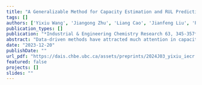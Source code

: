 ```yaml
---
title: "A Generalizable Method for Capacity Estimation and RUL Prediction in Lithium-Ion Batteries"
tags: []
authors: ['Yixiu Wang', 'Jiangong Zhu', 'Liang Cao', 'Jianfeng Liu', 'Pufan You', 'Bhushan Gopaluni', 'Yankai Cao']
publication_types: []
publication: "*Industrial & Engineering Chemistry Research 63, 345-357*"
abstract: "Data-driven methods have attracted much attention in capacity estimation and remaining useful life (RUL) prediction of lithium-ion batteries. However, existing studies rely on complex machine learning models (e.g., Gaussian process regression, neural networks, and so on.) that are applicable to specific observed operating conditions, and the prediction accuracy can be affected by different usage scenarios. This paper proposes to adopt a linear and robust machine learning technique, partial least-squares regression, for battery capacity estimation, and RUL prediction based on the partial incremental capacity curve. The features can be easily obtained by interpolation of the measured charging profiles without data smoothing, and the bootstrapping technique is used to give confidence intervals of the predictions, which helps to evaluate the robustness and reliability of the model. The proposed method is validated on three battery data sets with different operating conditions provided by NASA. We train the model on one battery and test its performance on the other two batteries without changing the model weights. Experimental results show that the suggested classical method exhibits greater generalizability compared to complex and sophisticated methods proposed in the literature."
date: "2023-12-20"
publishDate: ""
url_pdf: "https://dais.chbe.ubc.ca/assets/preprints/2024J03_yixiu_iecr.pdf"
featured: false
projects: []
slides: ""
---
```

